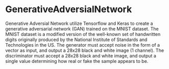 # GenerativeAdversialNetwork
Generative Adversial Network
utilize Tensorflow and Keras to create a generative adversarial network (GAN)
trained on the MNIST dataset. The MNIST dataset is a modified version of the
well-known set of handwritten digits originally produced by the National Institute of Standards
and Technologies in the US. The generator must accept noise in the form of a vector as input,
and output a 28x28 black and white image (1 channel). The discriminator must accept a 28x28
black and white image, and output a single value determining how real or fake the sample
appears to be. 

